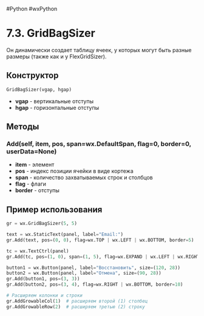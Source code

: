 #Python #wxPython

# 7.3. GridBagSizer

Он динамически создает таблицу ячеек, у которых могут быть разные размеры (также как и у FlexGridSizer).

## Конструктор

```python
GridBagSizer(vgap, hgap)
```
- **vgap** - вертикальные отступы
- **hgap** - горизонтальные отступы

## Методы

### Add(self, item, pos, span=wx.DefaultSpan, flag=0, border=0, userData=None)

- **item**  - элемент
- **pos**  - индекс позиции ячейки в виде кортежа
- **span**  - количество захватываемых строк и столбцов
- **flag**  - флаги
- **border** - отступы

## Пример использования

```python
gr = wx.GridBagSizer(5, 5)

text = wx.StaticText(panel, label="Email:")
gr.Add(text, pos=(0, 0), flag=wx.TOP | wx.LEFT | wx.BOTTOM, border=5)

tc = wx.TextCtrl(panel)
gr.Add(tc, pos=(1, 0), span=(1, 5), flag=wx.EXPAND | wx.LEFT | wx.RIGHT, border=5)

button1 = wx.Button(panel, label="Восстановить", size=(120, 28))
button2 = wx.Button(panel, label="Отмена", size=(90, 28))
gr.Add(button1, pos=(3, 3))
gr.Add(button2, pos=(3, 4), flag=wx.RIGHT | wx.BOTTOM, border=10)

# Расширяем колонки и строки
gr.AddGrowableCol(1)  # расширяем второй (1) столбец
gr.AddGrowableRow(2)  # расширяем третью (2) строку
```
